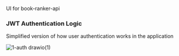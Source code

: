 UI for book-ranker-api

### JWT Authentication Logic

Simplified version of how user authentication works in the application

![1-auth drawio(1)](https://github.com/mmazh/book-ranker-ui/assets/41888102/b667e632-7a1f-4f8e-864d-479fa381cc67)





